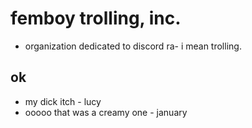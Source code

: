 # femboy trolling, inc.
- organization dedicated to discord ra- i mean trolling.

## ok
- my dick itch - lucy
- ooooo that was a creamy one - january
